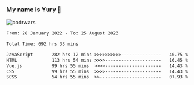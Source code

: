 ### My name is Yury 👋 
![codrwars](https://www.codewars.com/users/litury/badges/micro) 


<!--START_SECTION:waka-->

```txt
From: 28 January 2022 - To: 25 August 2023

Total Time: 692 hrs 33 mins

JavaScript       282 hrs 12 mins >>>>>>>>>>---------------   40.75 %
HTML             113 hrs 54 mins >>>>---------------------   16.45 %
Vue.js           99 hrs 55 mins  >>>>---------------------   14.43 %
CSS              99 hrs 55 mins  >>>>---------------------   14.43 %
SCSS             54 hrs 55 mins  >>-----------------------   07.93 %
```

<!--END_SECTION:waka-->

